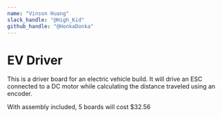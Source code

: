 ```yaml
---
name: "Vinson Huang"
slack_handle: "@High_Kid"
github_handle: "@HonkaDonka"
---
```


# EV Driver

<!-- Describe your board in 2-3 sentences. What are you making? What will it do? -->
This is a driver board for an electric vehicle build. It will drive an ESC connected to a DC motor while calculating the distance traveled using an encoder. 
<!-- How much is it going to cost? -->
With assembly included, 5 boards will cost $32.56
<!-- Tell us a little bit about your design process. What were some challenges? What helped? ***Totally optional*** -->
